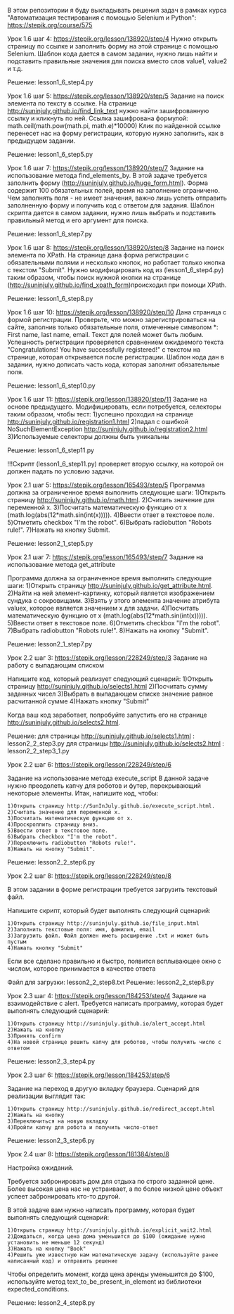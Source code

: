 В этом репозитории я буду выкладывать решения задач в рамках курса "Автоматизация тестирования с помощью Selenium и Python":
https://stepik.org/course/575

Урок 1.6 шаг 4: https://stepik.org/lesson/138920/step/4
Нужно открыть страницу по ссылке и заполнить форму на этой странице с помощью Selenium.
Шаблон кода дается в самом задании, нужно лишь найти и подставить правильные значения для поиска вместо слов value1, value2 и т.д.

Решение: lesson1_6_step4.py

Урок 1.6 шаг 5: https://stepik.org/lesson/138920/step/5
Задание на поиск элемента по тексту в ссылке.
На странице http://suninjuly.github.io/find_link_text нужно найти зашифрованную ссылку и кликнуть по ней.
Ссылка зашифрована формулой: math.ceil(math.pow(math.pi, math.e)*10000)
Клик по найденной ссылке перенесет нас на форму регистрации, которую нужно заполнить, как в предыдущем задании.

Решение: lesson1_6_step5.py

Урок 1.6 шаг 7: https://stepik.org/lesson/138920/step/7
Задание на использование метода find_elements_by.
В этой задаче требуется заполнить форму (http://suninjuly.github.io/huge_form.html).
Форма содержит 100 обязательных полей, время на заполнение ограничено. Чем заполнять поля - не имеет значения, важно лишь успеть отправить заполненную форму и получить код с ответом для задания.
Шаблон скрипта дается в самом задании, нужно лишь выбрать и подставить правильный метод и его аргумент для поиска.

Решение: lesson1_6_step7.py

Урок 1.6 шаг 8: https://stepik.org/lesson/138920/step/8
Задание на поиск элемента по XPath.
На странице дана форма регистрации с обязательными полями и несколько кнопок, но работает только кнопка с текстом "Submit".
Нужно модифицировать код из (lesson1_6_step4.py) таким образом, чтобы поиск нужной кнопки на странице (http://suninjuly.github.io/find_xpath_form)происходил при помощи XPath.

Решение: lesson1_6_step8.py

Урок 1.6 шаг 10: https://stepik.org/lesson/138920/step/10
Дана страница с формой регистрации. Проверьте, что можно зарегистрироваться на сайте, заполнив только обязательные поля, отмеченные символом *: First name, last name, email.
Текст для полей может быть любым. Успешность регистрации проверяется сравнением ожидаемого текста "Congratulations! You have successfully registered!" с текстом на странице, которая открывается после регистрации.
Шаблон кода дан в задании, нужно дописать часть кода, которая заполнит обязательные поля.

Решение: lesson1_6_step10.py

Урок 1.6 шаг 11: https://stepik.org/lesson/138920/step/11
Задание на основе предыдущего. Модифицировать, если потребуется, селекторы таким образом, чтобы тест:
	1)успешно проходил на странице http://suninjuly.github.io/registration1.html﻿
	2)падал с ошибкой NoSuchElementException http://suninjuly.github.io/registration2.html
	3)Используемые селекторы должны быть уникальны
 
Решение: lesson1_6_step11.py

!!!Скрипт (lesson1_6_step11.py) проверяет вторую ссылку, на которой он должен падать по условию задачи.

Урок 2.1 шаг 5: https://stepik.org/lesson/165493/step/5
Программа должна за ограниченное время выполнить следующие шаги:
	1)Открыть страницу http://suninjuly.github.io/math.html.
	2)Считать значение для переменной x.
	3)Посчитать математическую функцию от x (math.log(abs(12*math.sin(int(x))))).
	4)Ввести ответ в текстовое поле.
	5)Отметить checkbox "I'm the robot".
	6)Выбрать radiobutton "Robots rule!".
	7)Нажать на кнопку Submit.

Решение: lesson2_1_step5.py

Урок 2.1 шаг 7: https://stepik.org/lesson/165493/step/7
Задание на использование метода get_attribute

Программа должна за ограниченное время выполнить следующие шаги:
	1)Открыть страницу http://suninjuly.github.io/get_attribute.html.
	2)Найти на ней элемент-картинку, который является изображением сундука с сокровищами.
	3)Взять у этого элемента значение атрибута valuex, которое является значением x для задачи.
	4)Посчитать математическую функцию от x (math.log(abs(12*math.sin(int(x))))).
	5)Ввести ответ в текстовое поле.
	6)Отметить checkbox "I'm the robot".
	7)Выбрать radiobutton "Robots rule!".
	8)Нажать на кнопку "Submit".

Решение: lesson2_1_step7.py

Урок 2.2 шаг 3: https://stepik.org/lesson/228249/step/3
Задание на работу с выпадающим списком

Напишите код, который реализует следующий сценарий:
	1)Открыть страницу http://suninjuly.github.io/selects1.html
	2)Посчитать сумму заданных чисел
	3)Выбрать в выпадающем списке значение равное расчитанной сумме
	4)Нажать кнопку "Submit"

Когда ваш код заработает, попробуйте запустить его на странице http://suninjuly.github.io/selects2.html. 

Решение: 
для страницы http://suninjuly.github.io/selects1.html : lesson2_2_step3.py
для страницы http://suninjuly.github.io/selects2.html : lesson2_2_step3_1.py

Урок 2.2 шаг 6: https://stepik.org/lesson/228249/step/6

Задание на использование метода execute_script
В данной задаче нужно преодолеть капчу для роботов и футер, перекрывающий некоторые элементы. 
Итак, напишите код, чтобы:

	1)Открыть страницу http://SunInJuly.github.io/execute_script.html.
	2)Считать значение для переменной x.
	3)Посчитать математическую функцию от x.
	4)Проскроллить страницу вниз.
	5)Ввести ответ в текстовое поле.
	6)Выбрать checkbox "I'm the robot".
	7)Переключить radiobutton "Robots rule!".
	8)Нажать на кнопку "Submit".

Решение: lesson2_2_step6.py

Урок 2.2 шаг 8: https://stepik.org/lesson/228249/step/8

В этом задании в форме регистрации требуется загрузить текстовый файл.

Напишите скрипт, который будет выполнять следующий сценарий:

	1)Открыть страницу http://suninjuly.github.io/file_input.html
	2)Заполнить текстовые поля: имя, фамилия, email
	3)Загрузить файл. Файл должен иметь расширение .txt и может быть пустым
	4)Нажать кнопку "Submit"

Если все сделано правильно и быстро, появится всплывающее окно с числом, которое принимается в качестве ответа

Файл для загрузки: lesson2_2_step8.txt
Решение: lesson2_2_step8.py

Урок 2.3 шаг 4: https://stepik.org/lesson/184253/step/4
Задание на взаимодействие с alert.
Требуется написать программу, которая будет выполнять следующий сценарий:

	1)Открыть страницу http://suninjuly.github.io/alert_accept.html
	2)Нажать на кнопку
	3)Принять confirm
	4)На новой странице решить капчу для роботов, чтобы получить число с ответом

Решение: lesson2_3_step4.py

Урок 2.3 шаг 6: https://stepik.org/lesson/184253/step/6

Задание на переход в другую вкладку браузера.
Сценарий для реализации выглядит так:

	1)Открыть страницу http://suninjuly.github.io/redirect_accept.html
	2)Нажать на кнопку
	3)Переключиться на новую вкладку
	4)Пройти капчу для робота и получить число-ответ

Решение: lesson2_3_step6.py

Урок 2.4 шаг 8: https://stepik.org/lesson/181384/step/8

Настройка ожиданий.

Требуется забронировать дом для отдыха по строго заданной цене. 
Более высокая цена нас не устраивает, а по более низкой цене объект успеет забронировать кто-то другой.

В этой задаче вам нужно написать программу, которая будет выполнять следующий сценарий:

	1)Открыть страницу http://suninjuly.github.io/explicit_wait2.html
	2)Дождаться, когда цена дома уменьшится до $100 (ожидание нужно установить не меньше 12 секунд)
	3)Нажать на кнопку "Book"
	4)Решить уже известную нам математическую задачу (используйте ранее написанный код) и отправить решение

Чтобы определить момент, когда цена аренды уменьшится до $100, используйте метод text_to_be_present_in_element из библиотеки expected_conditions.

Решение: lesson2_4_step8.py